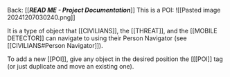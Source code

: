 Back: [[___READ ME - Project Documentation___]]
This is a POI:
![[Pasted image 20241207030240.png]]

It is a type of object that [[CIVILIANS]], the [[THREAT]], and the [[MOBILE DETECTOR]] can navigate to using their Person Navigator (see [[CIVILIANS#Person Navigator]]).

To add a new [[POI]], give any object in the desired position the [[[POI]] tag (or just duplicate and move an existing one).